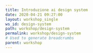 ```yaml
---
title: Introduzione ai design system
date: 2020-04-21 09:27:00
layout: workshop_single
ws_id: design-system
path: workshop/design-system
permalink: workshop/design-system
# Used to generate breadcrumbs
parent: workshop
---
```

